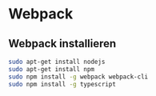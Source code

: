 # Webpack
## Webpack installieren
```bash
sudo apt-get install nodejs
sudo apt-get install npm
sudo npm install -g webpack webpack-cli
sudo npm install -g typescript
